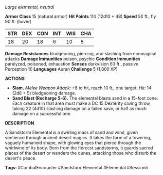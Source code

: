 *Large elemental, neutral*

**Armor Class** 15 (natural armor)
**Hit Points** 114 (12d10 + 48)
**Speed** 50 ft., fly 90 ft. (hover)

| STR | DEX | CON | INT | WIS | CHA |
|-----|-----|-----|-----|-----|-----|
| 18  | 20  | 18  | 6   | 10  | 8   |

**Damage Resistances** bludgeoning, piercing, and slashing from nonmagical attacks
**Damage Immunities** poison, psychic
**Condition Immunities** paralyzed, poisoned, exhaustion
**Senses** darkvision 60 ft., passive Perception 10
**Languages** Auran
**Challenge** 5 (1,800 XP)

**ACTIONS**

- **Slam.** *Melee Weapon Attack:* +8 to hit, reach 10 ft., one target. *Hit:* 14 (2d8 + 5) bludgeoning damage.
- **Sand Blast (Recharge 5-6).** The elemental blasts sand in a 15-foot cone. Each creature in that area must make a DC 15 Dexterity saving throw, taking 22 (4d10) slashing damage on a failed save, or half as much damage on a successful one.

**DESCRIPTION**

A Sandstorm Elemental is a swirling mass of sand and wind, given sentience through ancient desert magics. It takes the form of a towering, vaguely humanoid shape, with glowing eyes that pierce through the whirlwind of its body. Born from the fiercest sandstorms, it guards sacred places of the desert or wanders the dunes, attacking those who disturb the desert's peace.

**Tags:** #CombatEncounter #SandstormElemental #Elemental #Session5
